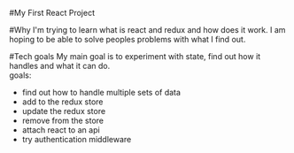 #My First React Project

#Why
I'm trying to learn what is react and redux and how does it work.  I am hoping to be able to solve peoples problems with what I find out. 

#Tech goals
My main goal is to experiment with state, find out how it handles and what it can do.  
goals: 
- find out how to handle multiple sets of data
- add to the redux store
- update the redux store
- remove from the store 
- attach react to an api 
- try authentication middleware 

